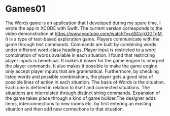 # Games01
The Words game is an application that I developed during my spare time. I wrote the app in XCODE with Swift. The current version corresponds to the video demonstration at https://www.youtube.com/watch?v=dSCcjkOGTgM. It is a type of text-based exploration game. Players communicate with the game through text commands. Commands are built by combining words under different word-class headings. Player input is restricted to a word combination of words available in each situation. I found that restricting player inputs is beneficial. It makes it easier for the game engine to interpret the player commands. It also makes it possible to make the game engine only accept player inputs that are grammatical. Furthermore, by checking listed words and possible combinations, the player gets a good idea of possible lines of action in each situation. The basis of Words is the situation. Each one is defined in relation to itself and connected situations. The situations are interrelated through distinct string commands. Expansion of the game takes place through a kind of game builder.The designer adds items, interconnections to new rooms etc. by first entering an existing situation and then add new connections to that situation.
